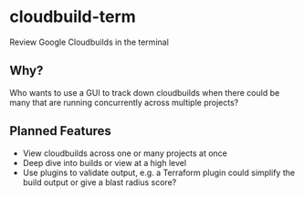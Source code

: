 # cloudbuild-term
Review Google Cloudbuilds in the terminal

## Why?

Who wants to use a GUI to track down cloudbuilds when there could be many that are running concurrently across multiple projects?

## Planned Features

- View cloudbuilds across one or many projects at once
- Deep dive into builds or view at a high level
- Use plugins to validate output, e.g. a Terraform plugin could simplify the build output or give a blast radius score?
